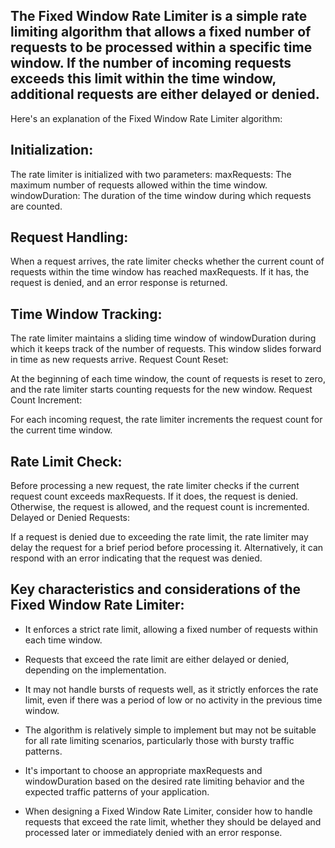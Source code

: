 ## The Fixed Window Rate Limiter is a simple rate limiting algorithm that allows a fixed number of requests to be processed within a specific time window. If the number of incoming requests exceeds this limit within the time window, additional requests are either delayed or denied.

Here's an explanation of the Fixed Window Rate Limiter algorithm:

## Initialization:

The rate limiter is initialized with two parameters:
maxRequests: The maximum number of requests allowed within the time window.
windowDuration: The duration of the time window during which requests are counted.
## Request Handling:

When a request arrives, the rate limiter checks whether the current count of requests within the time window has reached maxRequests. If it has, the request is denied, and an error response is returned.
## Time Window Tracking:

The rate limiter maintains a sliding time window of windowDuration during which it keeps track of the number of requests. This window slides forward in time as new requests arrive.
Request Count Reset:

At the beginning of each time window, the count of requests is reset to zero, and the rate limiter starts counting requests for the new window.
Request Count Increment:

For each incoming request, the rate limiter increments the request count for the current time window.
## Rate Limit Check:

Before processing a new request, the rate limiter checks if the current request count exceeds maxRequests. If it does, the request is denied. Otherwise, the request is allowed, and the request count is incremented.
Delayed or Denied Requests:

If a request is denied due to exceeding the rate limit, the rate limiter may delay the request for a brief period before processing it. Alternatively, it can respond with an error indicating that the request was denied.
## Key characteristics and considerations of the Fixed Window Rate Limiter:

- It enforces a strict rate limit, allowing a fixed number of requests within each time window.

- Requests that exceed the rate limit are either delayed or denied, depending on the implementation.

- It may not handle bursts of requests well, as it strictly enforces the rate limit, even if there was a period of low or no activity in the previous time window.

- The algorithm is relatively simple to implement but may not be suitable for all rate limiting scenarios, particularly those with bursty traffic patterns.

- It's important to choose an appropriate maxRequests and windowDuration based on the desired rate limiting behavior and the expected traffic patterns of your application.

- When designing a Fixed Window Rate Limiter, consider how to handle requests that exceed the rate limit, whether they should be delayed and processed later or immediately denied with an error response.